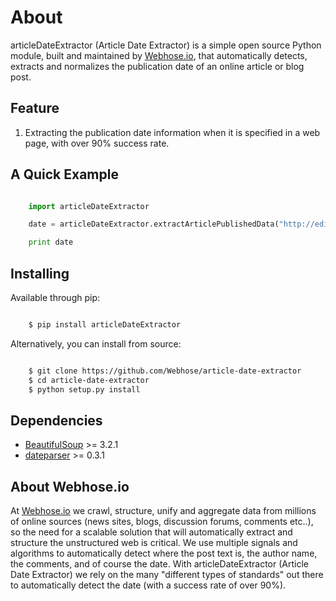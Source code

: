 About
=====

articleDateExtractor (Article Date Extractor) is a simple open source Python module, built and maintained by [Webhose.io](https://webhose.io), that automatically detects, extracts and normalizes the publication date of an online article or blog post.

## Feature


1.  Extracting the publication date information when it is specified in a web page, with over 90% success rate.


## A Quick Example


```python

    import articleDateExtractor

    date = articleDateExtractor.extractArticlePublishedData("http://edition.cnn.com/2015/11/28/opinions/sutter-cop21-paris-preview-two-degrees/index.html")

    print date
```


## Installing

Available through pip:

```bash

    $ pip install articleDateExtractor
```
Alternatively, you can install from source:

```bash

    $ git clone https://github.com/Webhose/article-date-extractor
    $ cd article-date-extractor
    $ python setup.py install
```

## Dependencies

* [BeautifulSoup](http://www.crummy.com/software/BeautifulSoup/) >= 3.2.1
* [dateparser](https://github.com/scrapinghub/dateparser) >= 0.3.1


## About Webhose.io


At [Webhose.io](https://webhose.io) we crawl, structure, unify and aggregate data from millions of online sources (news sites, blogs, discussion forums, comments etc..), so the need for a
scalable solution that will automatically extract and structure the unstructured web is critical. We use multiple signals and algorithms to automatically detect where the post text is, the author name, the comments,
and of course the date. With articleDateExtractor (Article Date Extractor) we rely on the many "different types of standards" out there to automatically detect the date (with a success rate of over 90%).





